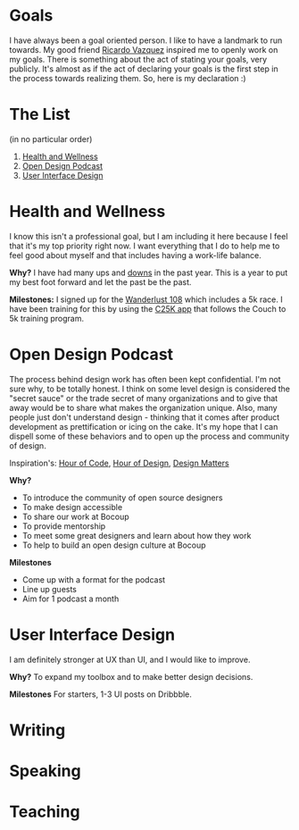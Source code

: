 # Goals
I have always been a goal oriented person. I like to have a landmark to run towards. My good friend [Ricardo Vazquez](https://twitter.com/iamrvazquez) inspired me to openly work on my goals. There is something about the act of stating your goals, very publicly. It's almost as if the act of declaring your goals is the first step in the process towards realizing them. So, here is my declaration :) 

# The List
(in no particular order)
1. [Health and Wellness](#health-and-wellness)
2. [Open Design Podcast](#open-design-podcast)
3. [User Interface Design](#user-interface-design)



# Health and Wellness
I know this isn't a professional goal, but I am including it here because I feel that it's my top priority right now. I want everything that I do to help me to feel good about myself and that includes having a work-life balance. 

<strong>Why?</strong> I have had many ups and [downs](http://blog.jessicaklein.com/whens-it-time-for-a-change/) in the past year. This is a year to put my best foot forward and let the past be the past.

<strong>Milestones:</strong>
I signed up for the [Wanderlust 108](http://wanderlust.com/events/about-wanderlust-108/) which includes a 5k race. I have been training for this by using the [C25K app](http://c25kfree.com/) that follows the Couch to 5k training program. 

# Open Design Podcast
The process behind design work has often been kept confidential. I'm not sure why, to be totally honest. I think on some level design is considered the "secret sauce" or the trade secret of many organizations and to give that away would be to share what makes the organization unique. Also, many people just don't understand design - thinking that it comes after product development as prettification or icing on the cake. It's my hope that I can dispell some of these behaviors and to open up the process and community of design. 

Inspiration's: [Hour of Code](http://mikeconley.ca/blog/category/technology/livecoding/), [Hour of Design](https://www.youtube.com/channel/UC9MJ2wGfJ_7mbLN6rXjWztA), [Design Matters](http://www.debbiemillman.com/designmatters/)

<strong>Why?</strong>

* To introduce the community of open source designers
* To make design accessible
* To share our work at Bocoup
* To provide mentorship
* To meet some great designers and learn about how they work
* To help to build an open design culture at Bocoup

<strong>Milestones</strong>
* Come up with a format for the podcast
* Line up guests
* Aim for 1 podcast a month

# User Interface Design
I am definitely stronger at UX than UI, and I would like to improve.

<strong>Why?</strong> To expand my toolbox and to make better design decisions. 

<strong>Milestones</strong> For starters, 1-3 UI posts on Dribbble.

# Writing

# Speaking

# Teaching
